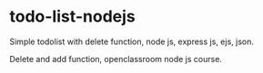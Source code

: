 # todo-list-nodejs
Simple todolist with delete function, node js, express js, ejs, json.


Delete and add function, openclassroom node js course.
